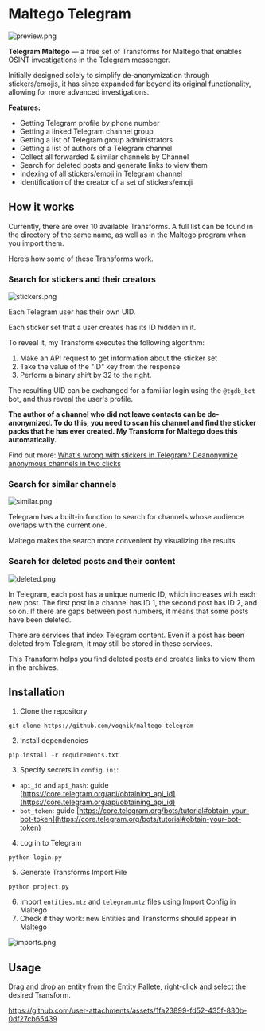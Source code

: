 # Maltego Telegram

![preview.png](https://github.com/user-attachments/assets/5463e9a9-9db3-4b0d-a888-bd19f5190cac)

**Telegram Maltego** — a free set of Transforms for Maltego that enables OSINT investigations in the Telegram messenger.

Initially designed solely to simplify de-anonymization through stickers/emojis, it has since expanded far beyond its original functionality, allowing for more advanced investigations.

**Features:**

- Getting Telegram profile by phone number
- Getting a linked Telegram channel group
- Getting a list of Telegram group administrators
- Getting a list of authors of a Telegram channel
- Collect all forwarded & similar channels by Channel
- Search for deleted posts and generate links to view them
- Indexing of all stickers/emoji in Telegram channel
- Identification of the creator of a set of stickers/emoji

## How it works
Currently, there are over 10 available Transforms. A full list can be found in the directory of the same name, as well as in the Maltego program when you import them.

Here’s how some of these Transforms work.

### Search for stickers and their creators
![stickers.png](https://github.com/user-attachments/assets/d5ebb835-138f-4d4e-8b52-570dee9babb0)

Each Telegram user has their own UID.

Each sticker set that a user creates has its ID hidden in it.

To reveal it, my Transform executes the following algorithm:
1. Make an API request to get information about the sticker set
2. Take the value of the "ID" key from the response
3. Perform a binary shift by 32 to the right.

The resulting UID can be exchanged for a familiar login using the `@tgdb_bot` bot, and thus reveal the user's profile.

**The author of a channel who did not leave contacts can be de-anonymized. To do this, you need to scan his channel and find the sticker packs that he has ever created. My Transform for Maltego does this automatically.**

Find out more: [What's wrong with stickers in Telegram? Deanonymize anonymous channels in two clicks](https://hackernoon.com/whats-wrong-with-stickers-in-telegram-deanonymize-anonymous-channels-in-two-clicks)

### Search for similar channels
![similar.png](https://github.com/user-attachments/assets/87ff0649-3b8f-4e7c-85a7-1a5451230a6f)

Telegram has a built-in function to search for channels whose audience overlaps with the current one. 

Maltego makes the search more convenient by visualizing the results.

### Search for deleted posts and their content
![deleted.png](https://github.com/user-attachments/assets/2ce40dc1-0d08-41cc-8169-36839426447c)

In Telegram, each post has a unique numeric ID, which increases with each new post. The first post in a channel has ID 1, the second post has ID 2, and so on. If there are gaps between post numbers, it means that some posts have been deleted.

There are services that index Telegram content. Even if a post has been deleted from Telegram, it may still be stored in these services.

This Transform helps you find deleted posts and creates links to view them in the archives.

## Installation

1. Clone the repository

```
git clone https://github.com/vognik/maltego-telegram
```

2. Install dependencies

```
pip install -r requirements.txt
```

3. Specify secrets in `config.ini`:
- `api_id` and `api_hash`: guide [https://core.telegram.org/api/obtaining_api_id](https://core.telegram.org/api/obtaining_api_id)
- `bot_token`: guide [https://core.telegram.org/bots/tutorial#obtain-your-bot-token](https://core.telegram.org/bots/tutorial#obtain-your-bot-token)

4. Log in to Telegram

```
python login.py
```

5. Generate Transforms Import File

```
python project.py
```

6. Import `entities.mtz` and `telegram.mtz` files using Import Config in Maltego
7. Check if they work: new Entities and Transforms should appear in Maltego

![imports.png](https://github.com/user-attachments/assets/e9ce7b6f-b14e-4239-83cd-2510ac3db9d5)


## Usage
Drag and drop an entity from the Entity Pallete, right-click and select the desired Transform.

https://github.com/user-attachments/assets/1fa23899-fd52-435f-830b-0df27cb65439
